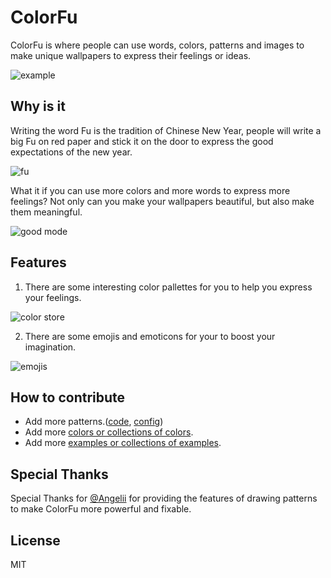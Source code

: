 # ColorFu

ColorFu is where people can use words, colors, patterns and images to make unique wallpapers to express their feelings or ideas.

![example](https://i.loli.net/2021/11/08/M7LhoxGfvARit3U.png)

## Why is it

Writing the word Fu is the tradition of Chinese New Year, people will write a big Fu on red paper and stick it on the door to express the good expectations of the new year.

![fu](https://i.loli.net/2021/11/08/shFjeYXUEgGJ5AZ.png)

What it if you can use more colors and more words to express more feelings? Not only can you make your wallpapers beautiful, but also make them meaningful.

![good mode](https://i.loli.net/2021/11/08/kdPIX5V2WxhoGeR.png)

## Features

1. There are some interesting color pallettes for you to help you express your feelings.

![color store](https://i.loli.net/2021/11/08/tHmdewQEgbDnikR.png)

2. There are some emojis and emoticons for your to boost your imagination.

![emojis](https://i.loli.net/2021/11/08/IudDlx8psqVPCwG.png)

## How to contribute

- Add more patterns.([code](./src/utils/pattern), [config](./src/utils/attribute/pattern))
- Add more [colors or collections of colors](./src/data/color).
- Add more [examples or collections of examples](./src/data/gallery).

## Special Thanks

Special Thanks for [@Angelii](https://github.com/Angelii) for providing the features of drawing patterns to make ColorFu more powerful and fixable.

## License

MIT
